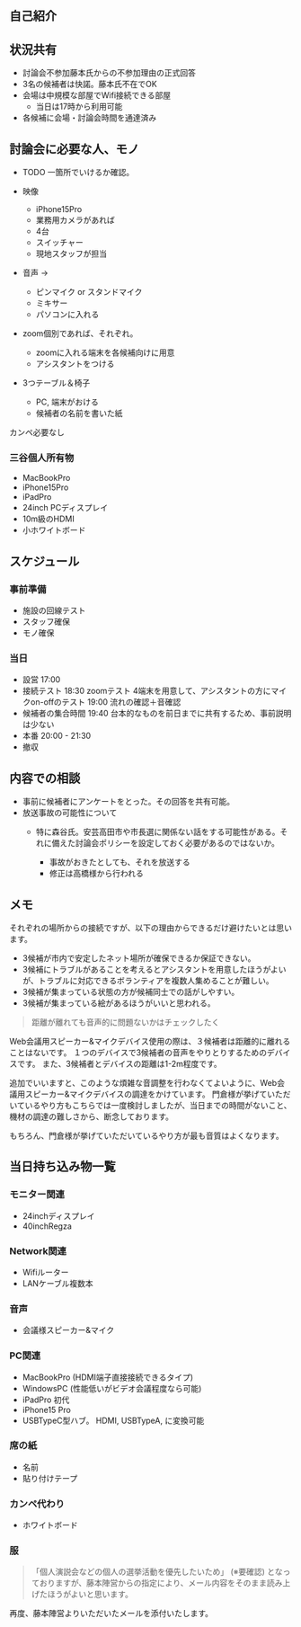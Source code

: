 ## 自己紹介

## 状況共有

- 討論会不参加藤本氏からの不参加理由の正式回答
- 3名の候補者は快諾。藤本氏不在でOK
- 会場は中規模な部屋でWifi接続できる部屋
  - 当日は17時から利用可能
- 各候補に会場・討論会時間を通達済み

## 討論会に必要な人、モノ
- TODO 一箇所でいけるか確認。
- 映像
   - iPhone15Pro
   - 業務用カメラがあれば
    - 4台
   - スイッチャー
    - 現地スタッフが担当
- 音声 -> 
   - ピンマイク or スタンドマイク
   - ミキサー
    - パソコンに入れる
- zoom個別であれば、それぞれ。
  - zoomに入れる端末を各候補向けに用意
  - アシスタントをつける

- 3つテーブル＆椅子
  - PC, 端末がおける
  - 候補者の名前を書いた紙

カンペ必要なし

### 三谷個人所有物
- MacBookPro
- iPhone15Pro
- iPadPro
- 24inch PCディスプレイ
- 10m級のHDMI
- 小ホワイトボード


## スケジュール
### 事前準備
- 施設の回線テスト
- スタッフ確保
- モノ確保

### 当日
- 設営 17:00 
- 接続テスト
  18:30 zoomテスト 4端末を用意して、アシスタントの方にマイクon-offのテスト
  19:00 流れの確認＋音確認
- 候補者の集合時間
  19:40 台本的なものを前日までに共有するため、事前説明は少ない
- 本番 20:00 - 21:30
- 撤収

## 内容での相談
- 事前に候補者にアンケートをとった。その回答を共有可能。
- 放送事故の可能性について
  - 特に森谷氏。安芸高田市や市長選に関係ない話をする可能性がある。それに備えた討論会ポリシーを設定しておく必要があるのではないか。

    - 事故がおきたとしても、それを放送する
    - 修正は高橋様から行われる


## メモ
それぞれの場所からの接続ですが、以下の理由からできるだけ避けたいとは思います。
- 3候補が市内で安定したネット場所が確保できるか保証できない。
- 3候補にトラブルがあることを考えるとアシスタントを用意したほうがよいが、トラブルに対応できるボランティアを複数人集めることが難しい。
- 3候補が集まっている状態の方が候補同士での話がしやすい。
- 3候補が集まっている絵があるほうがいいと思われる。


> 距離が離れても音声的に問題ないかはチェックしたく

Web会議用スピーカー&マイクデバイス使用の際は、３候補者は距離的に離れることはないです。
１つのデバイスで3候補者の音声をやりとりするためのデバイスです。
また、3候補者とデバイスの距離は1-2m程度です。

追加でいいますと、このような煩雑な音調整を行わなくてよいように、Web会議用スピーカー&マイクデバイスの調達をかけています。
門倉様が挙げていただいているやり方もこちらでは一度検討しましたが、当日までの時間がないこと、機材の調達の難しさから、断念しております。


もちろん、門倉様が挙げていただいているやり方が最も音質はよくなります。


## 当日持ち込み物一覧
### モニター関連
- 24inchディスプレイ
- 40inchRegza

### Network関連
- Wifiルーター
- LANケーブル複数本

### 音声
- 会議様スピーカー&マイク

### PC関連
- MacBookPro (HDMI端子直接接続できるタイプ)
- WindowsPC (性能低いがビデオ会議程度なら可能)
- iPadPro 初代
- iPhone15 Pro
- USBTypeC型ハブ。 HDMI, USBTypeA, に変換可能

### 席の紙
- 名前
- 貼り付けテープ

### カンペ代わり
- ホワイトボード

### 服


> 「個人演説会などの個人の選挙活動を優先したいため」 (※要確認)
となっておりますが、藤本陣営からの指定により、メール内容をそのまま読み上げたほうがよいと思います。

再度、藤本陣営よりいただいたメールを添付いたします。


